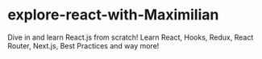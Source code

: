 # explore-react-with-Maximilian
Dive in and learn React.js from scratch! Learn React, Hooks, Redux, React Router, Next.js, Best Practices and way more!
